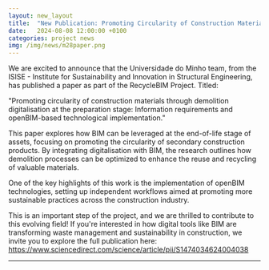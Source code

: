 ```yaml
---
layout: new_layout
title:  "New Publication: Promoting Circularity of Construction Materials through Demolition Digitalisation"
date:   2024-08-08 12:00:00 +0100
categories: project news
img: /img/news/m28paper.png
---
```


We are excited to announce that the Universidade do Minho team, from the ISISE - Institute for Sustainability and Innovation in Structural Engineering, has published a paper as part of the RecycleBIM Project. Titled:

"Promoting circularity of construction materials through demolition digitalisation at the preparation stage: Information requirements and openBIM-based technological implementation."

This paper explores how BIM can be leveraged at the end-of-life stage of assets, focusing on promoting the circularity of secondary construction products. By integrating digitalisation with BIM, the research outlines how demolition processes can be optimized to enhance the reuse and recycling of valuable materials.

One of the key highlights of this work is the implementation of openBIM technologies, setting up independent workflows aimed at promoting more sustainable practices across the construction industry.

This is an important step of the project, and we are thrilled to contribute to this evolving field! If you're interested in how digital tools like BIM are transforming waste management and sustainability in construction, we invite you to explore the full publication here:
https://www.sciencedirect.com/science/article/pii/S1474034624004038


---


